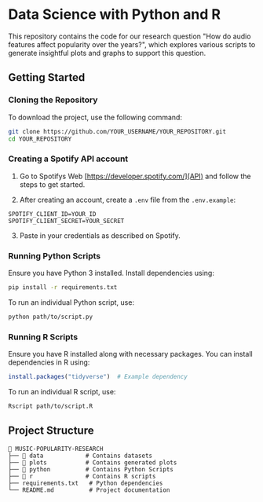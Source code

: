 # Data Science with Python and R

This repository contains the code for our research question "How do audio features affect popularity over the years?", which explores various scripts to generate insightful plots and graphs to support this question.

## Getting Started

### Cloning the Repository
To download the project, use the following command:
```sh
git clone https://github.com/YOUR_USERNAME/YOUR_REPOSITORY.git
cd YOUR_REPOSITORY
```

### Creating a Spotify API account

1. Go to Spotifys Web [https://developer.spotify.com/](API) and follow the steps to get started.

2. After creating an account, create a `.env` file from the `.env.example`:
```env
SPOTIFY_CLIENT_ID=YOUR_ID
SPOTIFY_CLIENT_SECRET=YOUR_SECRET
```

3. Paste in your credentials as described on Spotify.

### Running Python Scripts
Ensure you have Python 3 installed. Install dependencies using:
```sh
pip install -r requirements.txt
```
To run an individual Python script, use:
```sh
python path/to/script.py
```

### Running R Scripts
Ensure you have R installed along with necessary packages. You can install dependencies in R using:
```r
install.packages("tidyverse")  # Example dependency
```
To run an individual R script, use:
```sh
Rscript path/to/script.R
```

## Project Structure
```
📂 MUSIC-POPULARITY-RESEARCH
├── 📂 data            # Contains datasets
├── 📂 plots           # Contains generated plots
├── 📂 python          # Contains Python Scripts
├── 📂 r               # Contains R scripts
├── requirements.txt   # Python dependencies
└── README.md          # Project documentation
```
